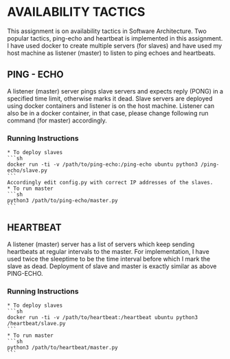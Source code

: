 # AVAILABILITY TACTICS

This assignment is on availability tactics in Software Architecture. Two popular tactics, ping-echo and heartbeat is
implemented in this assignment.
I have used docker to create multiple servers (for slaves) and have used my host machine as listener (master) to listen
to ping echoes and heartbeats.

## PING - ECHO
A listener (master) server pings slave servers and expects reply (PONG) in a specified time limit, otherwise marks it
dead. Slave servers are deployed using docker containers and listener is on the host machine. Listener can also be
in a docker container, in that case, please change following run command (for master) accordingly.

### Running Instructions
    * To deploy slaves
    ```sh
    docker run -ti -v /path/to/ping-echo:/ping-echo ubuntu python3 /ping-echo/slave.py
    ```
    Accordingly edit config.py with correct IP addresses of the slaves.
    * To run master
    ```sh
    python3 /path/to/ping-echo/master.py
    ```

## HEARTBEAT
A listener (master) server has a list of servers which keep sending heartbeats at regular intervals to the master.
For implementation, I have used twice the sleeptime to be the time interval before which I mark the slave as dead.
Deployment of slave and master is exactly similar as above PING-ECHO.

### Running Instructions
    * To deploy slaves
    ```sh
    docker run -ti -v /path/to/heartbeat:/heartbeat ubuntu python3 /heartbeat/slave.py
    ```
    * To run master
    ```sh
    python3 /path/to/heartbeat/master.py
    ```
